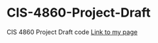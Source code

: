 # CIS-4860-Project-Draft
CIS 4860 Project Draft code
[Link to my page](https://patrickfire447.github.io/CIS-4860-Project-Draft/)
